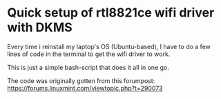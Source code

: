 # Quick setup of rtl8821ce wifi driver with DKMS

Every time i reinstall my laptop's OS (Ubuntu-based), I have to do a few lines of code in the terminal to get the wifi driver to work.

This is just a simple bash-script that does it all in one go.

The code was originally gotten from this forumpost: https://forums.linuxmint.com/viewtopic.php?t=290073
